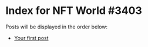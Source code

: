 # Index for NFT World #3403
Posts will be displayed in the order below:

- [Your first post](./001-first.md)

